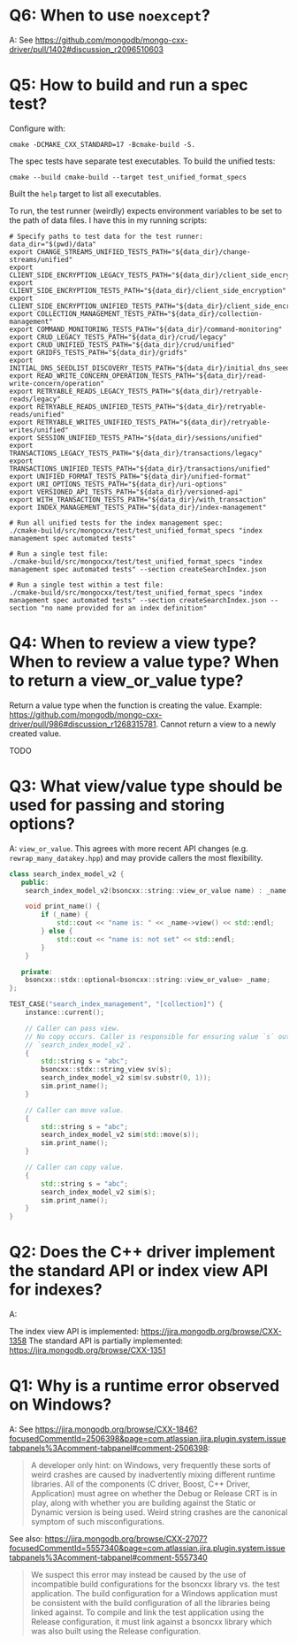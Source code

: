# Q6: When to use `noexcept`?

A: See https://github.com/mongodb/mongo-cxx-driver/pull/1402#discussion_r2096510603

# Q5: How to build and run a spec test?

Configure with:
```
cmake -DCMAKE_CXX_STANDARD=17 -Bcmake-build -S.
```

The spec tests have separate test executables. To build the unified tests:
```
cmake --build cmake-build --target test_unified_format_specs
```

Built the `help` target to list all executables.

To run, the test runner (weirdly) expects environment variables to be set to the path of data files. I have this in my running scripts:

```
# Specify paths to test data for the test runner:
data_dir="$(pwd)/data"
export CHANGE_STREAMS_UNIFIED_TESTS_PATH="${data_dir}/change-streams/unified"
export CLIENT_SIDE_ENCRYPTION_LEGACY_TESTS_PATH="${data_dir}/client_side_encryption/legacy"
export CLIENT_SIDE_ENCRYPTION_TESTS_PATH="${data_dir}/client_side_encryption"
export CLIENT_SIDE_ENCRYPTION_UNIFIED_TESTS_PATH="${data_dir}/client_side_encryption/unified"
export COLLECTION_MANAGEMENT_TESTS_PATH="${data_dir}/collection-management"
export COMMAND_MONITORING_TESTS_PATH="${data_dir}/command-monitoring"
export CRUD_LEGACY_TESTS_PATH="${data_dir}/crud/legacy"
export CRUD_UNIFIED_TESTS_PATH="${data_dir}/crud/unified"
export GRIDFS_TESTS_PATH="${data_dir}/gridfs"
export INITIAL_DNS_SEEDLIST_DISCOVERY_TESTS_PATH="${data_dir}/initial_dns_seedlist_discovery"
export READ_WRITE_CONCERN_OPERATION_TESTS_PATH="${data_dir}/read-write-concern/operation"
export RETRYABLE_READS_LEGACY_TESTS_PATH="${data_dir}/retryable-reads/legacy"
export RETRYABLE_READS_UNIFIED_TESTS_PATH="${data_dir}/retryable-reads/unified"
export RETRYABLE_WRITES_UNIFIED_TESTS_PATH="${data_dir}/retryable-writes/unified"
export SESSION_UNIFIED_TESTS_PATH="${data_dir}/sessions/unified"
export TRANSACTIONS_LEGACY_TESTS_PATH="${data_dir}/transactions/legacy"
export TRANSACTIONS_UNIFIED_TESTS_PATH="${data_dir}/transactions/unified"
export UNIFIED_FORMAT_TESTS_PATH="${data_dir}/unified-format"
export URI_OPTIONS_TESTS_PATH="${data_dir}/uri-options"
export VERSIONED_API_TESTS_PATH="${data_dir}/versioned-api"
export WITH_TRANSACTION_TESTS_PATH="${data_dir}/with_transaction"
export INDEX_MANAGEMENT_TESTS_PATH="${data_dir}/index-management"

# Run all unified tests for the index management spec:
./cmake-build/src/mongocxx/test/test_unified_format_specs "index management spec automated tests" 

# Run a single test file:
./cmake-build/src/mongocxx/test/test_unified_format_specs "index management spec automated tests" --section createSearchIndex.json

# Run a single test within a test file:
./cmake-build/src/mongocxx/test/test_unified_format_specs "index management spec automated tests" --section createSearchIndex.json --section "no name provided for an index definition"
```

# Q4: When to review a view type? When to review a value type? When to return a view_or_value type?

Return a value type when the function is creating the value. Example: https://github.com/mongodb/mongo-cxx-driver/pull/986#discussion_r1268315781. Cannot return a view to a newly created value.

TODO


# Q3: What view/value type should be used for passing and storing options?

A: `view_or_value`. This agrees with more recent API changes (e.g. `rewrap_many_datakey.hpp`) and may provide callers the most flexibility.

```c++
class search_index_model_v2 {
   public:
    search_index_model_v2(bsoncxx::string::view_or_value name) : _name(name) {}

    void print_name() {
        if (_name) {
            std::cout << "name is: " << _name->view() << std::endl;
        } else {
            std::cout << "name is: not set" << std::endl;
        }
    }

   private:
    bsoncxx::stdx::optional<bsoncxx::string::view_or_value> _name;
};

TEST_CASE("search_index_management", "[collection]") {
    instance::current();

    // Caller can pass view.
    // No copy occurs. Caller is responsible for ensuring value `s` outlives the
    // `search_index_model_v2`.
    {
        std::string s = "abc";
        bsoncxx::stdx::string_view sv(s);
        search_index_model_v2 sim(sv.substr(0, 1));
        sim.print_name();
    }

    // Caller can move value.
    {
        std::string s = "abc";
        search_index_model_v2 sim(std::move(s));
        sim.print_name();
    }

    // Caller can copy value.
    {
        std::string s = "abc";
        search_index_model_v2 sim(s);
        sim.print_name();
    }
}
```


# Q2: Does the C++ driver implement the standard API or index view API for indexes?

A:

The index view API is implemented: https://jira.mongodb.org/browse/CXX-1358
The standard API is partially implemented: https://jira.mongodb.org/browse/CXX-1351

# Q1: Why is a runtime error observed on Windows?

A: 
See https://jira.mongodb.org/browse/CXX-1846?focusedCommentId=2506398&page=com.atlassian.jira.plugin.system.issuetabpanels%3Acomment-tabpanel#comment-2506398:

> A developer only hint: on Windows, very frequently these sorts of weird crashes are caused by inadvertently mixing different runtime libraries. All of the components (C driver, Boost, C++ Driver, Application) must agree on whether the Debug or Release CRT is in play, along with whether you are building against the Static or Dynamic version is being used. Weird string crashes are the canonical symptom of such misconfigurations.

See also: https://jira.mongodb.org/browse/CXX-2707?focusedCommentId=5557340&page=com.atlassian.jira.plugin.system.issuetabpanels%3Acomment-tabpanel#comment-5557340

> We suspect this error may instead be caused by the use of incompatible build configurations for the bsoncxx library vs. the test application. The build configuration for a Windows application must be consistent with the build configuration of all the libraries being linked against. To compile and link the test application using the Release configuration, it must link against a bsoncxx library which was also built using the Release configuration.

